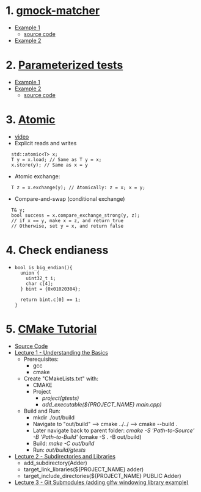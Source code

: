 # 1. [gmock-matcher](https://github.com/google/googletest/blob/master/googlemock/docs/cheat_sheet.md#defining-matchers)
  * [Example 1](https://stackoverflow.com/questions/55547923/google-mocktesting-a-certain-property-of-an-object)
    * [source code](https://github.com/davidzheng66/notes/blob/master/C%2B%2B/matcherTest.cpp)
  * [Example 2](https://stackoverflow.com/questions/23938233/gmock-matching-structures)
# 2. [Parameterized tests](https://github.com/google/googletest/blob/master/googletest/docs/advanced.md)
  * [Example 1](https://www.sandordargo.com/blog/2019/04/24/parameterized-testing-with-gtest)
  * [Example 2](https://stackoverflow.com/questions/8971572/how-to-test-multi-parameter-formula)
    * [source code](https://github.com/davidzheng66/notes/blob/master/C%2B%2B/parameterizedTest.cpp)
    
# 3. [Atomic](https://en.cppreference.com/w/cpp/atomic/atomic)
  * [video](https://www.youtube.com/watch?v=ZQFzMfHIxng)
  * Explicit reads and writes
  ```
    std::atomic<T> x;
    T y = x.load; // Same as T y = x;
    x.store(y); // Same as x = y
   ```
  * Atomic exchange:
  ```
    T z = x.exchange(y); // Atomically: z = x; x = y;
  ```
  * Compare-and-swap (conditional exchange)
  ```
    T& y;
    bool success = x.compare_exchange_strong(y, z);
    // if x == y, make x = z, and return true
    // Otherwise, set y = x, and return false
  ```  
# 4. Check endianess
* ```
  bool is_big_endian(){
    union {
      uint32_t i;
      char c[4];
    } bint = {0x01020304};
    
    return bint.c[0] == 1;
  }
  ```
# 5. [CMake Tutorial](https://www.youtube.com/watch?v=nlKcXPUJGwA&list=PLalVdRk2RC6o5GHu618ARWh0VO0bFlif4&index=1)
* [Source Code](https://github.com/codetechandtutorials/OurLordAndSavior)
* [Lecture 1 - Understanding the Basics](https://www.youtube.com/watch?v=nlKcXPUJGwA&list=PLalVdRk2RC6o5GHu618ARWh0VO0bFlif4&index=1)
  * Prerequisites:
    * gcc
    * cmake
  * Create "CMakeLists.txt" with:
    * CMAKE
    * Project
      * _project(gtests)_
      * _add_executable(${PROJECT_NAME} main.cpp)_
  * Build and Run:
    * mkdir ./out/build
    * Navigate to "out/build" --> cmake ../../ --> cmake --build .
    * Later navigate back to parent folder: _cmake -S 'Path-to-Source' -B 'Path-to-Build'_ (cmake -S . -B out/build)
    * Build: _make -C out/build_
    * Run: _out/build/gtests_
* [Lecture 2 - Subdirectories and Libraries](https://www.youtube.com/watch?v=kEGQKzhciKc&list=PLalVdRk2RC6o5GHu618ARWh0VO0bFlif4&index=2)
  * add_subdirectory(Adder)
  * target_link_libraries(${PROJECT_NAME} adder)
  * target_include_directories(${PROJECT_NAME} PUBLIC Adder)
* [Lecture 3 - Git Submodules (adding glfw windowing library example)](https://www.youtube.com/watch?v=ED-WUk440qc&list=PLalVdRk2RC6o5GHu618ARWh0VO0bFlif4&index=3)
 

